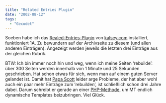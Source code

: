 ```yaml
---
title: "Related Entries Plugin"
date: "2002-08-12"
tags:
  - "Gecodet"
---
```


Soeben habe ich das [Realed-Entries-Plugin](https://web.archive.org/web/20040627114330/http://kalsey.com/blog/2002/07/related_entries_plugin.stm "Kalsey Consulting: Related Entries Plugin [englisch]") von [kalsey.com](https://web.archive.org/web/20040627114330/http://kalsey.com/ "Kalsey Consulting [englisch]") installiert, funktioniert 1A. Zu bewundern auf der Archivseite zu diesem (und allen anderen Einträgen). Angezeigt werden jeweils die letzten drei Einträge aus der gleichen Rubrik.

BTW: Ich bin immer noch hin und weg, wenn ich meine Seiten ‘rebuilde’: über 300 Seiten werden innerhalb von 1 Minute und 25 Sekunden geschrieben. Hat schon etwas für sich, wenn man auf einem guten Server gelandet ist. Damit hat [Papa Scott](https://web.archive.org/web/20040627114330/http://www.papascott.de/ "PapaScott Weblog [englisch]") leider arge Probleme, der hat aber wohl auch ein paar mehr Einträge zum ‘rebuilden’, ist schließlich schon drei Jahre dabei. Darum schreibt er gerade an einer [PHP-Methode](https://web.archive.org/web/20040627114330/http://www.papascott.de/2002/08/12/1844.php#001844), um MT endlich dynamische Templates beizubringen. Viel Glück.
